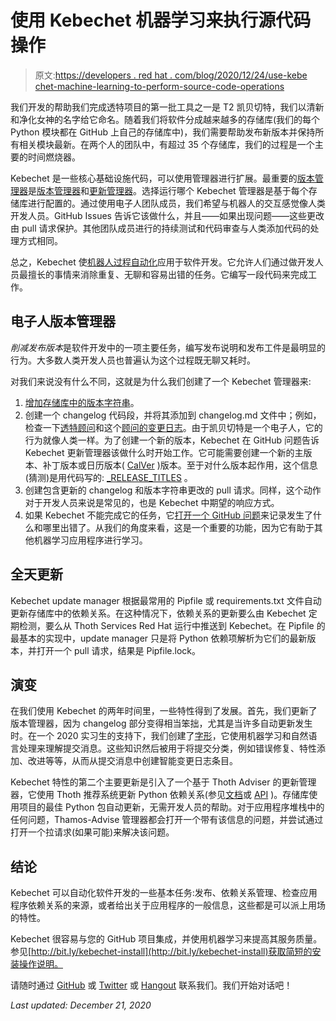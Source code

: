 # 使用 Kebechet 机器学习来执行源代码操作

> 原文:[https://developers . red hat . com/blog/2020/12/24/use-kebe chet-machine-learning-to-perform-source-code-operations](https://developers.redhat.com/blog/2020/12/24/use-kebechet-machine-learning-to-perform-source-code-operations)

我们开发的帮助我们完成透特项目的第一批工具之一是 T2 凯贝切特，我们以清新和净化女神的名字给它命名。随着我们将软件分成越来越多的存储库(我们的每个 Python 模块都在 GitHub 上自己的存储库中)，我们需要帮助发布新版本并保持所有相关模块最新。在两个人的团队中，有超过 35 个存储库，我们的过程是一个主要的时间燃烧器。

Kebechet 是一些核心基础设施代码，可以使用管理器进行扩展。最重要的[版本管理器](https://github.com/thoth-station/kebechet/tree/master/kebechet/managers)是[版本管理器](https://github.com/thoth-station/kebechet/tree/master/kebechet/managers/version)和[更新管理器](https://github.com/thoth-station/kebechet/tree/master/kebechet/managers/update)。选择运行哪个 Kebechet 管理器是基于每个存储库进行配置的。通过使用电子人团队成员，我们希望与机器人的交互感觉像人类开发人员。GitHub Issues 告诉它该做什么，并且——如果出现问题——这些更改由 pull 请求保护。其他团队成员进行的持续测试和代码审查与人类添加代码的处理方式相同。

总之，Kebechet 使[机器人过程自动化](https://enterprisersproject.com/article/2019/5/rpa-robotic-process-automation-how-explain)应用于软件开发。它允许人们通过做开发人员最擅长的事情来消除重复、无聊和容易出错的任务。它编写一段代码来完成工作。

## 电子人版本管理器

*削减发布版本*是软件开发中的一项主要任务，编写发布说明和发布工件是最明显的行为。大多数人类开发人员也普遍认为这个过程既无聊又耗时。

对我们来说没有什么不同，这就是为什么我们创建了一个 Kebechet 管理器来:

1.  [增加存储库中的版本字符串](https://github.com/thoth-station/kebechet/blob/609735637db076304fbcf8157a51751eb66fdbcd/kebechet/managers/version/version.py#L127)。
2.  创建一个 changelog 代码段，并将其添加到 changelog.md 文件中；例如，检查一下[透特顾问](https://github.com/thoth-station/adviser)和这个[顾问的变更日志](https://github.com/thoth-station/adviser/blob/master/CHANGELOG.md#release-0180-2020-09-24t194426)。由于凯贝切特是一个电子人，它的行为就像人类一样。为了创建一个新的版本，Kebechet 在 GitHub 问题告诉 Kebechet 更新管理器该做什么时开始工作。它可能需要创建一个新的主版本、补丁版本或日历版本( [CalVer](https://calver.org/) )版本。至于对什么版本起作用，这个信息(猜测)是用代码写的: [_RELEASE_TITLES](https://github.com/thoth-station/kebechet/blob/609735637db076304fbcf8157a51751eb66fdbcd/kebechet/managers/version/version.py#L52-L72) 。
3.  创建包含更新的 changelog 和版本字符串更改的 pull 请求。同样，这个动作对于开发人员来说是常见的，也是 Kebechet 中期望的响应方式。
4.  如果 Kebechet 不能完成它的任务，它[打开一个 GitHub 问题](https://github.com/thoth-station/kebechet/blob/609735637db076304fbcf8157a51751eb66fdbcd/kebechet/managers/version/version.py#L171)来记录发生了什么和哪里出错了。从我们的角度来看，这是一个重要的功能，因为它有助于其他机器学习应用程序进行学习。

## 全天更新

Kebechet update manager 根据最常用的 Pipfile 或 requirements.txt 文件自动更新存储库中的依赖关系。在这种情况下，依赖关系的更新要么由 Kebechet 定期检测，要么从 Thoth Services Red Hat 运行中推送到 Kebechet。在 Pipfile 的最基本的实现中，update manager 只是将 Python 依赖项解析为它们的最新版本，并打开一个 pull 请求，结果是 Pipfile.lock。

## 演变

在我们使用 Kebechet 的两年时间里，一些特性得到了发展。首先，我们更新了版本管理器，因为 changelog 部分变得相当笨拙，尤其是当许多自动更新发生时。在一个 2020 实习生的支持下，我们创建了[字形](https://github.com/thoth-station/glyph)，它使用机器学习和自然语言处理来理解提交消息。这些知识然后被用于将提交分类，例如错误修复、特性添加、改进等等，从而从提交消息中创建智能变更日志条目。

Kebechet 特性的第二个主要更新是引入了一个基于 Thoth Adviser 的更新管理器，它使用 Thoth 推荐系统更新 Python 依赖关系(参见[文档](https://thoth-station.ninja/docs/developers/adviser/index.html)或 [API](https://api.moc.thoth-station.ninja/api/v1/ui/#/Advise/list_advise_python) )。存储库使用项目的最佳 Python 包自动更新，无需开发人员的帮助。对于应用程序堆栈中的任何问题，Thamos-Advise 管理器都会打开一个带有该信息的问题，并尝试通过打开一个拉请求(如果可能)来解决该问题。

## 结论

Kebechet 可以自动化软件开发的一些基本任务:发布、依赖关系管理、检查应用程序依赖关系的来源，或者给出关于应用程序的一般信息，这些都是可以派上用场的特性。

Kebechet 很容易与您的 GitHub 项目集成，并使用机器学习来提高其服务质量。参见[http://bit.ly/kebechet-install](http://bit.ly/kebechet-install)获取简短的安装操作说明。

请随时通过 [GitHub](https://github.com/thoth-station/core/issues/new/choose) 或 [Twitter](https://twitter.com/thothstation) 或 [Hangout](https://chat.google.com/room/AAAAVjnVXFk) 联系我们。我们开始对话吧！

*Last updated: December 21, 2020*